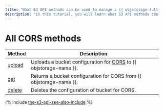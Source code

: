 ```yaml
---
title: "What S3 API methods can be used to manage a {{ objstorage-full-name }} CORS bucket configuration"
description: "In this tutorial, you will learn what S3 API methods can be used to manage a CORS bucket configuration."
---
```


# All CORS methods

| Method | Description |
----- | -----
| [upload](cors/upload.md) | Uploads a bucket configuration for [CORS](../../concepts/cors.md) to {{ objstorage-name }}. |
| [get](cors/get.md) | Returns a bucket configuration for CORS from {{ objstorage-name }}. |
| [delete](cors/delete.md) | Deletes the configuration of bucket for CORS. |

{% include [the-s3-api-see-also-include](../../../_includes/storage/the-s3-api-see-also-include.md) %}
